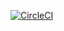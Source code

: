 [![CircleCI](https://circleci.com/gh/KalyniukV/mssc-beer-service.svg?style=svg)](https://circleci.com/gh/KalyniukV/mssc-beer-service)
